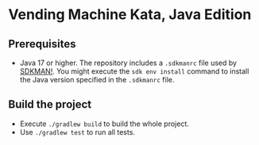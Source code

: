 # Vending Machine Kata, Java Edition

## Prerequisites

* Java 17 or higher.
  The repository includes a `.sdkmanrc` file used by [SDKMAN!](https://sdkman.io/).
  You might execute the `sdk env install` command to install the Java version specified in the `.sdkmanrc` file.

## Build the project

* Execute `./gradlew build` to build the whole project.
* Use `./gradlew test` to run all tests.
